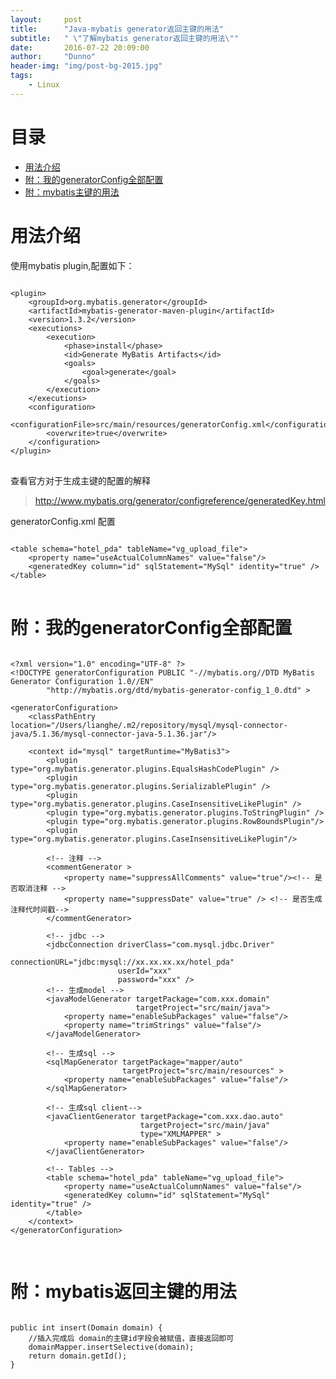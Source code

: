 ```yaml
---
layout:     post
title:      "Java-mybatis generator返回主键的用法"
subtitle:   " \"了解mybatis generator返回主键的用法\""
date:       2016-07-22 20:09:00
author:     "Dunno"
header-img: "img/post-bg-2015.jpg"
tags:
    - Linux
---
```


# 目录

- <a href="#js">用法介绍</a>
- <a href="#ckzl">附：我的generatorConfig全部配置</a>
- <a href="#xkd">附：mybatis主键的用法</a>


# <a name="js">用法介绍</a>
使用mybatis plugin,配置如下：
<pre>
<code>
&lt;plugin&gt;
    &lt;groupId&gt;org.mybatis.generator&lt;/groupId&gt;
    &lt;artifactId&gt;mybatis-generator-maven-plugin&lt;/artifactId&gt;
    &lt;version&gt;1.3.2&lt;/version&gt;
    &lt;executions&gt;
        &lt;execution&gt;
            &lt;phase&gt;install&lt;/phase&gt;
            &lt;id&gt;Generate MyBatis Artifacts&lt;/id&gt;
            &lt;goals&gt;
                &lt;goal&gt;generate&lt;/goal&gt;
            &lt;/goals&gt;
        &lt;/execution&gt;
    &lt;/executions&gt;
    &lt;configuration&gt;
        &lt;configurationFile&gt;src/main/resources/generatorConfig.xml&lt;/configurationFile&gt;
        &lt;overwrite&gt;true&lt;/overwrite&gt;
    &lt;/configuration&gt;
&lt;/plugin&gt;
</code>
</pre>

查看官方对于生成主键的配置的解释

> http://www.mybatis.org/generator/configreference/generatedKey.html 

generatorConfig.xml 配置
<pre>
<code>
&lt;table schema=&quot;hotel_pda&quot; tableName=&quot;vg_upload_file&quot;&gt;
    &lt;property name=&quot;useActualColumnNames&quot; value=&quot;false&quot;/&gt;
    &lt;generatedKey column=&quot;id&quot; sqlStatement=&quot;MySql&quot; identity=&quot;true&quot; /&gt;
&lt;/table&gt;
</code>
</pre>

# <a name="ckzl">附：我的generatorConfig全部配置</a>

<pre>
<code>
&lt;?xml version=&quot;1.0&quot; encoding=&quot;UTF-8&quot; ?&gt;
&lt;!DOCTYPE generatorConfiguration PUBLIC &quot;-//mybatis.org//DTD MyBatis Generator Configuration 1.0//EN&quot;
        &quot;http://mybatis.org/dtd/mybatis-generator-config_1_0.dtd&quot; &gt;

&lt;generatorConfiguration&gt;
    &lt;classPathEntry location=&quot;/Users/lianghe/.m2/repository/mysql/mysql-connector-java/5.1.36/mysql-connector-java-5.1.36.jar&quot;/&gt;

    &lt;context id=&quot;mysql&quot; targetRuntime=&quot;MyBatis3&quot;&gt;
        &lt;plugin type=&quot;org.mybatis.generator.plugins.EqualsHashCodePlugin&quot; /&gt;
        &lt;plugin type=&quot;org.mybatis.generator.plugins.SerializablePlugin&quot; /&gt;
        &lt;plugin type=&quot;org.mybatis.generator.plugins.CaseInsensitiveLikePlugin&quot; /&gt;
        &lt;plugin type=&quot;org.mybatis.generator.plugins.ToStringPlugin&quot; /&gt;
        &lt;plugin type=&quot;org.mybatis.generator.plugins.RowBoundsPlugin&quot;/&gt;
        &lt;plugin type=&quot;org.mybatis.generator.plugins.CaseInsensitiveLikePlugin&quot;/&gt;

        &lt;!-- &#27880;&#37322; --&gt;
        &lt;commentGenerator &gt;
            &lt;property name=&quot;suppressAllComments&quot; value=&quot;true&quot;/&gt;&lt;!-- &#26159;&#21542;&#21462;&#28040;&#27880;&#37322; --&gt;
            &lt;property name=&quot;suppressDate&quot; value=&quot;true&quot; /&gt; &lt;!-- &#26159;&#21542;&#29983;&#25104;&#27880;&#37322;&#20195;&#26102;&#38388;&#25139;--&gt;
        &lt;/commentGenerator&gt;

        &lt;!-- jdbc --&gt;
        &lt;jdbcConnection driverClass=&quot;com.mysql.jdbc.Driver&quot;
                        connectionURL=&quot;jdbc:mysql://xx.xx.xx.xx/hotel_pda&quot;
                        userId=&quot;xxx&quot;
                        password=&quot;xxx&quot; /&gt;
        &lt;!-- &#29983;&#25104;model --&gt;
        &lt;javaModelGenerator targetPackage=&quot;com.xxx.domain&quot;
                            targetProject=&quot;src/main/java&quot;&gt;
            &lt;property name=&quot;enableSubPackages&quot; value=&quot;false&quot;/&gt;
            &lt;property name=&quot;trimStrings&quot; value=&quot;false&quot;/&gt;
        &lt;/javaModelGenerator&gt;

        &lt;!-- &#29983;&#25104;sql --&gt;
        &lt;sqlMapGenerator targetPackage=&quot;mapper/auto&quot;
                         targetProject=&quot;src/main/resources&quot; &gt;
            &lt;property name=&quot;enableSubPackages&quot; value=&quot;false&quot;/&gt;
        &lt;/sqlMapGenerator&gt;

        &lt;!-- &#29983;&#25104;sql client--&gt;
        &lt;javaClientGenerator targetPackage=&quot;com.xxx.dao.auto&quot;
                             targetProject=&quot;src/main/java&quot;
                             type=&quot;XMLMAPPER&quot; &gt;
            &lt;property name=&quot;enableSubPackages&quot; value=&quot;false&quot;/&gt;
        &lt;/javaClientGenerator&gt;

        &lt;!-- Tables --&gt;
        &lt;table schema=&quot;hotel_pda&quot; tableName=&quot;vg_upload_file&quot;&gt;
            &lt;property name=&quot;useActualColumnNames&quot; value=&quot;false&quot;/&gt;
            &lt;generatedKey column=&quot;id&quot; sqlStatement=&quot;MySql&quot; identity=&quot;true&quot; /&gt;
        &lt;/table&gt;
    &lt;/context&gt;
&lt;/generatorConfiguration&gt;

</code>
</pre>

# <a name="xkd">附：mybatis返回主键的用法</a>
<pre>
<code>
public int insert(Domain domain) {
	//插入完成后 domain的主键id字段会被赋值，直接返回即可
	domainMapper.insertSelective(domain);
	return domain.getId();
}
</code>
</pre>











 